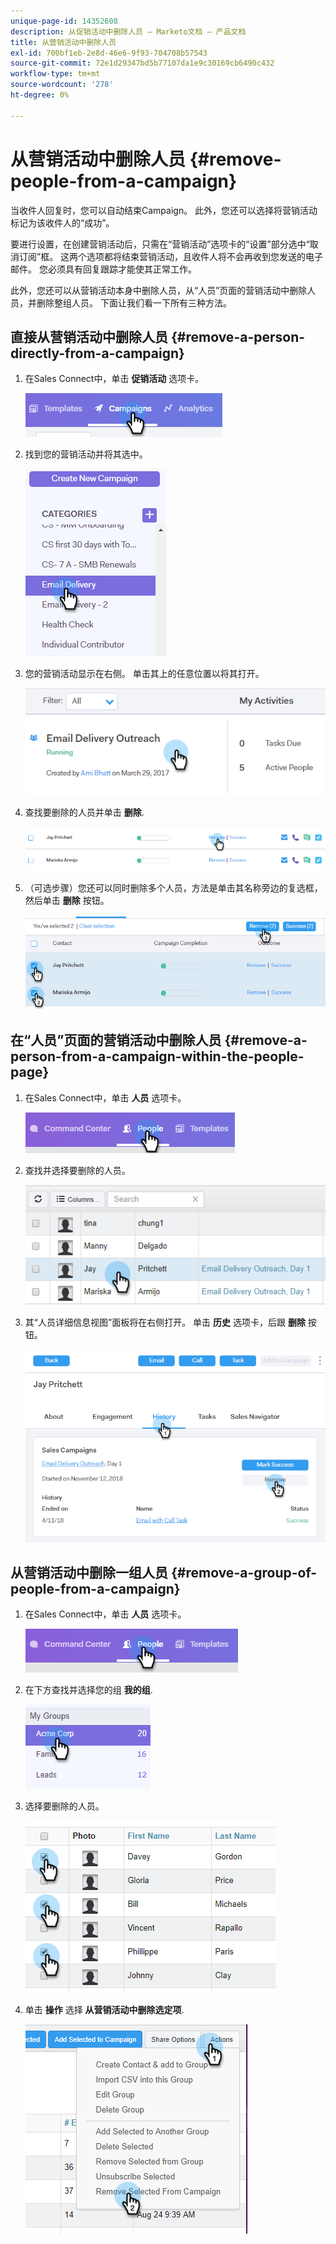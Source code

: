 ```yaml
---
unique-page-id: 14352608
description: 从促销活动中删除人员 — Marketo文档 — 产品文档
title: 从营销活动中删除人员
exl-id: 700bf1eb-2e8d-46e6-9f93-704708b57543
source-git-commit: 72e1d29347bd5b77107da1e9c30169cb6490c432
workflow-type: tm+mt
source-wordcount: '278'
ht-degree: 0%

---
```


# 从营销活动中删除人员 {#remove-people-from-a-campaign}

当收件人回复时，您可以自动结束Campaign。 此外，您还可以选择将营销活动标记为该收件人的“成功”。

要进行设置，在创建营销活动后，只需在“营销活动”选项卡的“设置”部分选中“取消订阅”框。 这两个选项都将结束营销活动，且收件人将不会再收到您发送的电子邮件。 您必须具有回复跟踪才能使其正常工作。

此外，您还可以从营销活动本身中删除人员，从“人员”页面的营销活动中删除人员，并删除整组人员。 下面让我们看一下所有三种方法。

## 直接从营销活动中删除人员 {#remove-a-person-directly-from-a-campaign}

1. 在Sales Connect中，单击 **促销活动** 选项卡。

   ![](assets/one.png)

1. 找到您的营销活动并将其选中。

   ![](assets/two.png)

1. 您的营销活动显示在右侧。 单击其上的任意位置以将其打开。

   ![](assets/three.png)

1. 查找要删除的人员并单击 **删除**.

   ![](assets/four.png)

1. （可选步骤）您还可以同时删除多个人员，方法是单击其名称旁边的复选框，然后单击 **删除** 按钮。

   ![](assets/five.png)

## 在“人员”页面的营销活动中删除人员 {#remove-a-person-from-a-campaign-within-the-people-page}

1. 在Sales Connect中，单击 **人员** 选项卡。

   ![](assets/one-a.png)

1. 查找并选择要删除的人员。

   ![](assets/two-a.png)

1. 其“人员详细信息视图”面板将在右侧打开。 单击 **历史** 选项卡，后跟 **删除** 按钮。

   ![](assets/three-a.png)

## 从营销活动中删除一组人员 {#remove-a-group-of-people-from-a-campaign}

1. 在Sales Connect中，单击 **人员** 选项卡。

   ![](assets/one-b.png)

1. 在下方查找并选择您的组 **我的组**.

   ![](assets/two-b.png)

1. 选择要删除的人员。

   ![](assets/three-b.png)

1. 单击 **操作** 选择 **从营销活动中删除选定项**.

   ![](assets/four-b.png)
